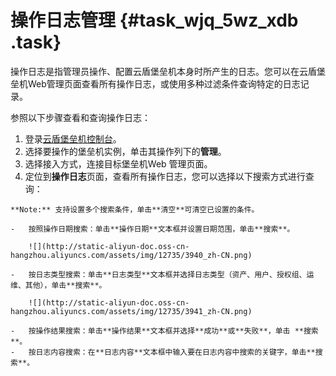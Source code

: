 # 操作日志管理 {#task_wjq_5wz_xdb .task}

操作日志是指管理员操作、配置云盾堡垒机本身时所产生的日志。您可以在云盾堡垒机Web管理页面查看所有操作日志，或使用多种过滤条件查询特定的日志记录。

参照以下步骤查看和查询操作日志：

1.   登录[云盾堡垒机控制台](https://yundun.console.aliyun.com/?p=bastion)。 
2.   选择要操作的堡垒机实例，单击其操作列下的**管理**。 
3.   选择接入方式，连接目标堡垒机Web 管理页面。 
4.   定位到**操作日志**页面，查看所有操作日志，您可以选择以下搜索方式进行查询： 

    **Note:** 支持设置多个搜索条件，单击**清空**可清空已设置的条件。

    -   按照操作日期搜索：单击**操作日期**文本框并设置日期范围，单击**搜索**。

        ![](http://static-aliyun-doc.oss-cn-hangzhou.aliyuncs.com/assets/img/12735/3940_zh-CN.png)

    -   按日志类型搜索：单击**日志类型**文本框并选择日志类型（资产、用户、授权组、运维、其他），单击**搜索**。

        ![](http://static-aliyun-doc.oss-cn-hangzhou.aliyuncs.com/assets/img/12735/3941_zh-CN.png)

    -   按操作结果搜索：单击**操作结果**文本框并选择**成功**或**失败**，单击 **搜索**。
    -   按日志内容搜索：在**日志内容**文本框中输入要在日志内容中搜索的关键字，单击**搜索**。


